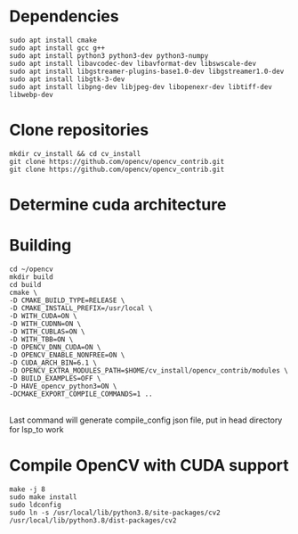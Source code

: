 # Dependencies
    sudo apt install cmake
    sudo apt install gcc g++
    sudo apt install python3 python3-dev python3-numpy
    sudo apt install libavcodec-dev libavformat-dev libswscale-dev
    sudo apt install libgstreamer-plugins-base1.0-dev libgstreamer1.0-dev
    sudo apt install libgtk-3-dev
    sudo apt install libpng-dev libjpeg-dev libopenexr-dev libtiff-dev libwebp-dev
# Clone repositories
    mkdir cv_install && cd cv_install
    git clone https://github.com/opencv/opencv_contrib.git
    git clone https://github.com/opencv/opencv_contrib.git
# Determine cuda architecture
# Building
    cd ~/opencv
    mkdir build
    cd build
    cmake \
    -D CMAKE_BUILD_TYPE=RELEASE \
    -D CMAKE_INSTALL_PREFIX=/usr/local \
    -D WITH_CUDA=ON \
    -D WITH_CUDNN=ON \
    -D WITH_CUBLAS=ON \
    -D WITH_TBB=ON \
    -D OPENCV_DNN_CUDA=ON \
    -D OPENCV_ENABLE_NONFREE=ON \
    -D CUDA_ARCH_BIN=6.1 \
    -D OPENCV_EXTRA_MODULES_PATH=$HOME/cv_install/opencv_contrib/modules \
    -D BUILD_EXAMPLES=OFF \
    -D HAVE_opencv_python3=ON \
    -DCMAKE_EXPORT_COMPILE_COMMANDS=1 ..
\
Last command will generate compile_config json file, put in head directory for lsp_to work
# Compile OpenCV with CUDA support
    make -j 8
    sudo make install
    sudo ldconfig
    sudo ln -s /usr/local/lib/python3.8/site-packages/cv2 /usr/local/lib/python3.8/dist-packages/cv2

